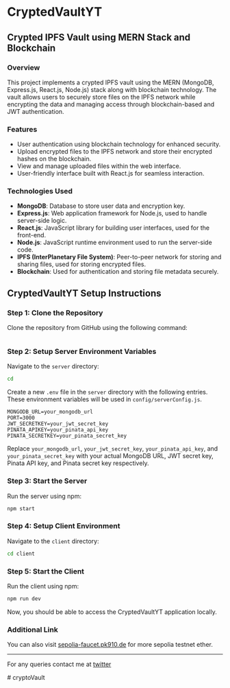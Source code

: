 # CryptedVaultYT
## Crypted IPFS Vault using MERN Stack and Blockchain

### Overview
This project implements a crypted IPFS vault using the MERN (MongoDB, Express.js, React.js, Node.js) stack along with blockchain technology. The vault allows users to securely store files on the IPFS network while encrypting the data and managing access through blockchain-based and JWT authentication.

### Features
- User authentication using blockchain technology for enhanced security.
- Upload encrypted files to the IPFS network and store their encrypted hashes on the blockchain.
- View and manage uploaded files within the web interface.
- User-friendly interface built with React.js for seamless interaction.

### Technologies Used
- **MongoDB**: Database to store user data and encryption key.
- **Express.js**: Web application framework for Node.js, used to handle server-side logic.
- **React.js**: JavaScript library for building user interfaces, used for the front-end.
- **Node.js**: JavaScript runtime environment used to run the server-side code.
- **IPFS (InterPlanetary File System)**: Peer-to-peer network for storing and sharing files, used for storing encrypted files.
- **Blockchain**: Used for authentication and storing file metadata securely.

## CryptedVaultYT Setup Instructions

### Step 1: Clone the Repository

Clone the repository from GitHub using the following command:

```bash

```

### Step 2: Setup Server Environment Variables

Navigate to the `server` directory:

```bash
cd 
```

Create a new `.env` file in the `server` directory with the following entries. These environment variables will be used in `config/serverConfig.js`.

```plaintext
MONGODB_URL=your_mongodb_url
PORT=3000
JWT_SECRETKEY=your_jwt_secret_key
PINATA_APIKEY=your_pinata_api_key
PINATA_SECRETKEY=your_pinata_secret_key
```

Replace `your_mongodb_url`, `your_jwt_secret_key`, `your_pinata_api_key`, and `your_pinata_secret_key` with your actual MongoDB URL, JWT secret key, Pinata API key, and Pinata secret key respectively.

### Step 3: Start the Server

Run the server using npm:

```bash
npm start
```

### Step 4: Setup Client Environment

Navigate to the `client` directory:

```bash
cd client
```

### Step 5: Start the Client

Run the client using npm:

```bash
npm run dev
```

Now, you should be able to access the CryptedVaultYT application locally.

### Additional Link

You can also visit [sepolia-faucet.pk910.de](https://sepolia-faucet.pk910.de/) for more sepolia testnet ether.

---

For any queries contact me at [twitter](https://twitter.com/KshitijWeb3)


#   c r y p t o V a u l t  
 